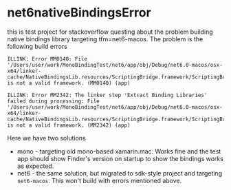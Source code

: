 # net6nativeBindingsError

this is test project for stackoverflow questing about the problem building native bindings library targeting tfm=net6-macos. The problem is the following build errors


```
ILLINK: Error MM0140: File '/Users/user/work/MonoBindingTest/net6/app/obj/Debug/net6.0-macos/osx-x64/linker-cache/NativeBindingsLib.resources/ScriptingBridge.framework/ScriptingBridge' is not a valid framework. (MM0140) (app)

ILLINK: Error MM2342: The linker step 'Extract Binding Libraries' failed during processing: File '/Users/user/work/MonoBindingTest/net6/app/obj/Debug/net6.0-macos/osx-x64/linker-cache/NativeBindingsLib.resources/ScriptingBridge.framework/ScriptingBridge' is not a valid framework. (MM2342) (app)
```
Here we have two solutions
* mono - targeting old mono-based xamarin.mac. Works fine and the test app should show Finder's version on startup to show the bindings works as expected.
* net6 - the same solution, but migrated to sdk-style project and targeting `net6-macos`. This won't build with errors mentioned above.

